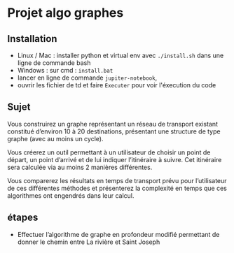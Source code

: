 # Projet algo graphes

## Installation

- Linux / Mac : installer python et virtual env avec `./install.sh` dans une ligne de commande bash
- Windows : sur cmd : `install.bat`
- lancer en ligne de commande `jupiter-notebook`,
- ouvrir les fichier de td et faire `Executer` pour voir l'éxecution du code

## Sujet

Vous construirez un graphe représentant un réseau de transport existant constitué d’environ 10 à 20 destinations, présentant une structure de type graphe (avec au moins un cycle).

Vous créerez un outil permettant à un utilisateur de choisir un point de départ, un point d’arrivé et de lui indiquer l’itinéraire à suivre. Cet itinéraire sera calculée via au moins 2 manières différentes.

Vous comparerez les résultats en temps de transport prévu pour l’utilisateur de ces différentes méthodes et présenterez la complexité en temps que ces algorithmes ont engendrés dans leur calcul.

## étapes

- Effectuer l’algorithme de graphe en profondeur modifié permettant de donner le chemin entre La rivière et Saint Joseph
